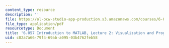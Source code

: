 ```yaml
---
content_type: resource
description: ''
file: https://ol-ocw-studio-app-production.s3.amazonaws.com/courses/6-057-introduction-to-matlab-january-iap-2019/c82a7a6679f469aba09503b4762feb58_MIT6_057IAP19_lec2.pdf
file_type: application/pdf
resourcetype: Document
title: '6.057 Introduction to MATLAB, Lecture 2: Visualization and Programming'
uid: c82a7a66-79f4-69ab-a095-03b4762feb58
---
```

